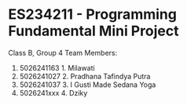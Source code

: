 # ES234211 - Programming Fundamental Mini Project
Class B, Group 4
Team Members:
1. 5026241163 1. Milawati
2. 5026241027 2. Pradhana Tafindya Putra
3. 5026241037 3. I Gusti Made Sedana Yoga
4. 5026241xxx 4. Dziky
